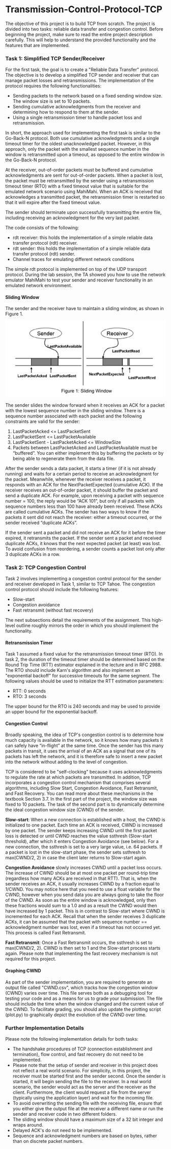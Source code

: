 # Transmission-Control-Protocol-TCP

The objective of this project is to build TCP from scratch. The project is divided into two tasks:
reliable data transfer and congestion control. 
Before beginning the project, make sure to read the entire project description carefully. This will
help to understand the provided functionality and the features that are implemented.

### Task 1: Simplified TCP Sender/Receiver
For the first task, the goal is to create a "Reliable Data Transfer" protocol. The objective is to develop a simplified TCP sender
and receiver that can manage packet losses and retransmissions.
The implementation of the protocol requires the following functionalities:
- Sending packets to the network based on a fixed sending window size. The window size is set to 10 packets.
- Sending cumulative acknowledgments from the receiver and determining how to
respond to them at the sender.
- Using a single retransmission timer to handle packet loss and retransmission.

In short, the approach used for implementing the first task is similar to the Go-Back-N protocol.
Both use cumulative acknowledgments and a single timeout timer for the oldest
unacknowledged packet. However, in this approach, only the packet with the smallest sequence
number in the window is retransmitted upon a timeout, as opposed to the entire window in the
Go-Back-N protocol.

At the receiver, out-of-order packets must be buffered and cumulative acknowledgments are
sent for out-of-order packets. When a packet is lost, the packet must be retransmitted by the
sender using a retransmission timeout timer (RTO) with a fixed timeout value that is suitable for
the emulated network scenario using MahiMahi. When an ACK is received that acknowledges a
transmitted packet, the retransmission timer is restarted so that it will expire after the fixed
timeout value. 

The sender should terminate upon successfully transmitting the entire file, including receiving an
acknowledgment for the very last packet.

The code consists of the following:
- rdt receiver: this holds the implementation of a simple reliable data transfer protocol (rdt)
receiver.
- rdt sender: this holds the implementation of a simple reliable data transfer protocol (rdt)
sender.
- Channel traces for emulating different network conditions

The simple rdt protocol is implemented on top of the UDP transport protocol. During the lab
session, the TA showed you how to use the network emulator MahiMahi to test your sender and
receiver functionality in an emulated network environment.
#### Sliding Window
The sender and the receiver have to maintain a sliding window, as shown in Figure 1.

![photo](images/photo.png)

The sender slides the window forward when it receives an ACK for a packet with the lowest
sequence number in the sliding window. There is a sequence number associated with each
packet and the following constraints are valid for the sender:
1. LastPacketAcked <= LastPacketSent
2. LastPacketSent <= LastPacketAvailable
3. LastPacketSent - LastPacketAcked <= WindowSize
4. Packets between LastPacketAcked and LastPacketAvailable must be “buffered”. You
can either implement this by buffering the packets or by being able to regenerate them
from the data file.

After the sender sends a data packet, it starts a timer (if it is not already running) and waits for a
certain period to receive an acknowledgment for the packet. Meanwhile, whenever the receiver
receives a packet, it responds with an ACK for the NextPacketExpected (cumulative ACK). If the
receiver receives an out-of-order packet, it should buffer the packet and send a duplicate ACK.
For example, upon receiving a packet with sequence number = 100, the reply would be “ACK
101”, but only if all packets with sequence numbers less than 100 have already been received.
These ACKs are called cumulative ACKs. The sender has two ways to know if the packets it
sent did not reach the receiver: either a timeout occurred, or the sender received “duplicate
ACKs”.

If the sender sent a packet and did not receive an ACK for it before the timer expired, it
retransmits the packet. If the sender sent a packet and received duplicate ACKs, it knows that
the next expected packet (at least) was lost. To avoid confusion from reordering, a sender
counts a packet lost only after 3 duplicate ACKs in a row.

### Task 2: TCP Congestion Control
Task 2 involves implementing a congestion control protocol for the sender and receiver
developed in Task 1, similar to TCP Tahoe. The congestion control protocol should include the
following features:
- Slow-start
- Congestion avoidance
- Fast retransmit (without fast recovery)

The next subsections detail the requirements of the assignment. This high-level outline roughly
mirrors the order in which you should implement the functionality. 

#### Retransmission Timer
Task 1 assumed a fixed value for the retransmission timeout timer (RTO). In task 2, the duration
of the timeout timer should be determined based on the Round Trip Time (RTT) estimator
explained in the lecture and in RFC 2988. The RTO should include Karn's algorithm and also
implement an "exponential backoff" for successive timeouts for the same segment. The
following values should be used to initialize the RTT estimation parameters:
- RTT: 0 seconds
- RTO: 3 seconds

The upper bound for the RTO is 240 seconds and may be used to provide an upper bound for
the exponential backoff.

#### Congestion Control
Broadly speaking, the idea of TCP's congestion control is to determine how much capacity is
available in the network, so it knows how many packets it can safely have “in-flight” at the same
time. Once the sender has this many packets in transit, it uses the arrival of an ACK as a signal
that one of its packets has left the network, and it is therefore safe to insert a new packet into
the network without adding to the level of congestion.

TCP is considered to be "self-clocking" because it uses acknowledgments to regulate the rate at
which packets are transmitted. In addition, TCP incorporates a congestion control mechanism
that comprises several algorithms, including Slow Start, Congestion Avoidance, Fast
Retransmit, and Fast Recovery. You can read more about these mechanisms in the textbook
Section 3.7. In the first part of the project, the window size was fixed to 10 packets. The task of
the second part is to dynamically determine the ideal congestion window size (CWND) of the
sender.

**Slow-start**: When a new connection is established with a host, the CWND is initialized to one
packet. Each time an ACK is received, CWND is increased by one packet. The sender keeps
increasing CWND until the first packet loss is detected or until CWND reaches the value
ssthresh (Slow-start threshold), after which it enters Congestion Avoidance (see below). For a
new connection, the ssthresh is set to a very large value, i.e. 64 packets. If a packet is lost in
the slow-start phase, the sender sets ssthresh to max(CWND/2, 2) in case the client later
returns to Slow-start again.

**Congestion Avoidance** slowly increases CWND until a packet loss occurs. The increase of
CWND should be at most one packet per round-trip time (regardless how many ACKs are
received in that RTT). That is, when the sender receives an ACK, it usually increases CWND by
a fraction equal to 1/CWND. You may notice here that you need to use a float variable for the
CWND, however when you send data you are always going to take the floor of the CWND. As
soon as the entire window is acknowledged, only then these fractions would sum to a 1.0 and
as a result the CWND would then have increased by 1 packet. This is in contrast to Slow-start
where CWND is incremented for each ACK. Recall that when the sender receives 3 duplicate
ACKs, it can be assumed that the packet with sequence number == acknowledgment number
was lost, even if a timeout has not occurred yet. This process is called Fast Retransmit.

**Fast Retransmit**: Once a Fast Retransmit occurs, the ssthresh is set to max(CWND/2, 2).
CWND is then set to 1 and the Slow-start process starts again. Please note that implementing
the fast recovery mechanism is not required for this project.

#### Graphing CWND
As part of the sender implementation, you are required to generate an output file called
"CWND.csv", which tracks how the congestion window (CWND) varies over time. This file
serves both as a debugging tool for testing your code and as a means for us to grade your
submission. The file should include the time when the window changed and the current value of
the CWND. To facilitate grading, you should also update the plotting script (plot.py) to
graphically depict the evolution of the CWND over time.

### Further Implementation Details
Please note the following implementation details for both tasks:
- The handshake procedures of TCP (connection establishment and termination), flow
control, and fast recovery do not need to be implemented.
- Please note that the setup of sender and receiver in this project does not reflect a real
world scenario. For simplicity, in this project, the receiver must be started first and the
sender second. Once the sender is started, it will begin sending the file to the receiver. In
a real world scenario, the sender would act as the server and the receiver as the client.
Furthermore, the client would request a file from the server (typically using the
application layer) and wait for the incoming file.
- To avoid overwriting the sending file with the receiving file, ensure that you either give
the output file at the receiver a different name or run the sender and receiver code in two
different folders.
- The sliding window should have a maximum size of a 32 bit integer and wraps around.
- Delayed ACK's do not need to be implemented.
- Sequence and acknowledgment numbers are based on bytes, rather than on discrete
packet numbers.

